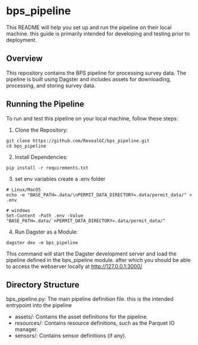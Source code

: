 # bps_pipeline

This README will help you set up and run the pipeline on their local machine. this guide is primarily intended for developing and testing prior to deployment.

## Overview

This repository contains the BPS pipeline for processing survey data. The pipeline is built using Dagster and includes assets for downloading, processing, and storing survey data.

## Running the Pipeline
To run and test this pipeline on your local machine, follow these steps:

1. Clone the Repository:
```
git clone https://github.com/RevealGC/bps_pipeline.git
cd bps_pipeline
```
2. Install Dependencies:
```
pip install -r requirements.txt
```
3. set env variables
create a .env folder
```
# Linux/MacOS
echo -e "BASE_PATH=.data/\nPERMIT_DATA_DIRECTORY=.data/permit_data/" > .env

# windows
Set-Content -Path .env -Value "BASE_PATH=.data/`nPERMIT_DATA_DIRECTORY=.data/permit_data/"

```
4. Run Dagster as a Module:
```
dagster dev -m bps_pipeline
```
This command will start the Dagster development server and load the pipeline defined in the bps_pipeline module.
 after which you should be able to access the webserver locally at http://127.0.0.1:3000/

## Directory Structure
bps_pipeline.py: The main pipeline definition file. this is the intended entrypoint into the pipeline
 - assets/: Contains the asset definitions for the pipeline.
 - resources/: Contains resource definitions, such as the Parquet IO manager.
 - sensors/: Contains sensor definitions (if any).
